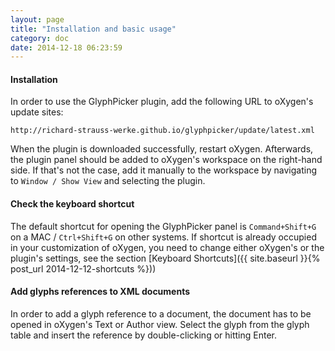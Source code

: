 ```yaml
---
layout: page
title: "Installation and basic usage"
category: doc
date: 2014-12-18 06:23:59
---
```



#### Installation

In order to use the GlyphPicker plugin, add the following URL to oXygen's update sites:

`http://richard-strauss-werke.github.io/glyphpicker/update/latest.xml`

When the plugin is downloaded successfully, restart oXygen. Afterwards, the plugin panel should be added to oXygen's workspace on the right-hand side. If that's not the case, add it manually to the workspace by navigating to `Window / Show View` and selecting the plugin.


#### Check the keyboard shortcut

The default shortcut for opening the GlyphPicker panel is `Command+Shift+G` on a MAC / `Ctrl+Shift+G` on other 
systems. If shortcut is already occupied in your customization of oXygen, you need to change either oXygen's or 
the plugin's settings, see the section [Keyboard Shortcuts]({{ site.baseurl }}{% post_url 2014-12-12-shortcuts %}))


#### Add glyphs references to XML documents

In order to add a glyph reference to a document, the document has to be opened in oXygen's Text or Author view. Select the glyph from the glyph table and insert the reference by double-clicking or hitting Enter.
